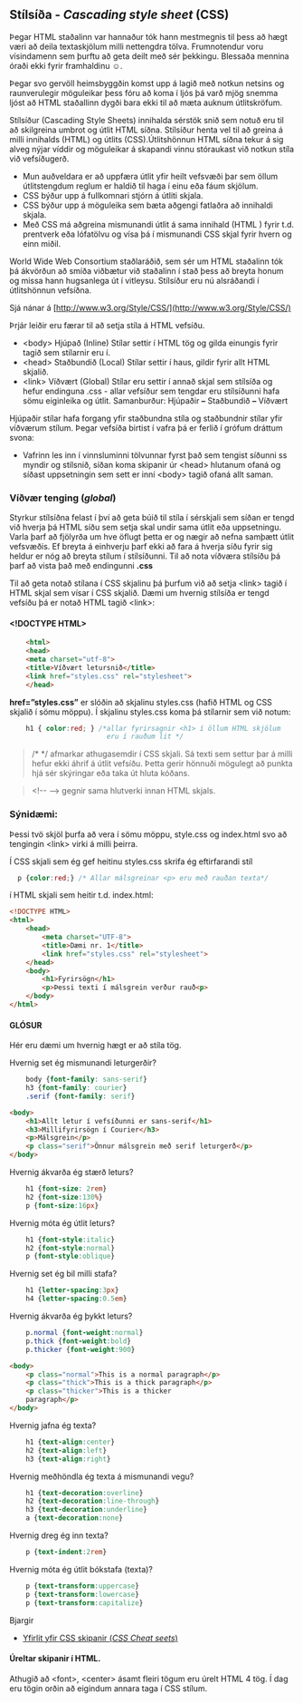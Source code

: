 ## Stílsíða - _Cascading style sheet_ (CSS)

Þegar HTML staðalinn var hannaður tók hann mestmegnis til þess að hægt væri að deila textaskjölum milli nettengdra tölva. Frumnotendur voru vísindamenn sem þurftu að geta deilt með sér þekkingu. Blessaða mennina óraði ekki fyrir framhaldinu ☺.

Þegar svo gervöll heimsbyggðin komst upp á lagið með notkun netsins og raunverulegir möguleikar þess fóru að koma í ljós þá varð mjög snemma ljóst að HTML staðallinn dygði bara ekki til að mæta auknum útlitskröfum.

Stílsíður (Cascading Style Sheets) innihalda sérstök snið sem notuð eru til að skilgreina umbrot og útlit HTML síðna. Stílsíður henta vel til að greina á milli innihalds (HTML) og útlits (CSS).Útlitshönnun HTML síðna tekur á sig alveg nýjar víddir og möguleikar á skapandi vinnu stóraukast við notkun stíla við vefsíðugerð.

* Mun auðveldara er að uppfæra útlit yfir heilt vefsvæði þar sem öllum
útlitstengdum reglum er haldið til haga í einu eða fáum skjölum.
* CSS býður upp á fullkomnari stjórn á útliti skjala.
* CSS býður upp á möguleika sem bæta aðgengi fatlaðra að innihaldi skjala.
* Með CSS má aðgreina mismunandi útlit á sama innihald (HTML ) fyrir t.d.
prentverk eða lófatölvu og vísa þá í mismunandi CSS skjal fyrir hvern og einn
miðil.

World Wide Web Consortium staðlaráðið, sem sér um HTML staðalinn tók þá ákvörðun að smíða viðbætur við staðalinn í stað þess að breyta honum og missa hann hugsanlega út í vitleysu. Stílsíður eru nú alsráðandi í útlitshönnun vefsíðna.

Sjá nánar á [http://www.w3.org/Style/CSS/](http://www.w3.org/Style/CSS/)


Þrjár leiðir eru færar til að setja stíla á HTML vefsíðu.

* &lt;body> Hjúpað (Inline)
Stílar settir í HTML tög og gilda einungis fyrir tagið sem stílarnir eru í.
* &lt;head> Staðbundið (Local)
Stílar settir í haus, gildir fyrir allt HTML skjalið.
* &lt;link> Víðvært (Global)
Stílar eru settir í annað skjal sem stílsíða og hefur endinguna .css - allar
vefsíður sem tengdar eru stílsíðunni hafa sömu eiginleika og útlit.
Samanburður: Hjúpaðir **–** Staðbundið **–** Víðvært

Hjúpaðir stílar hafa forgang yfir staðbundna stíla og staðbundnir stílar yfir víðværum stílum. Þegar vefsíða birtist í vafra þá er ferlið í grófum dráttum svona:

* Vafrinn les inn í vinnsluminni tölvunnar fyrst það sem tengist síðunni ss myndir og stílsnið, síðan koma skipanir úr &lt;head> hlutanum ofaná og síðast uppsetningin sem sett er inní &lt;body> tagið ofaná allt saman.

### Víðvær tenging (_global_)

Styrkur stílsíðna felast í því að geta búið til stíla í sérskjali sem síðan er tengd við hverja þá HTML síðu sem setja skal undir sama útlit eða uppsetningu. Varla þarf að fjölyrða um hve öflugt þetta er og nægir að nefna samþætt útlit vefsvæðis. Ef breyta á einhverju þarf ekki að fara á hverja síðu fyrir sig heldur er nóg að breyta stílum í stílsíðunni. Til að nota víðværa stílsíðu þá þarf að vista það með endingunni **.css**

Til að geta notað stílana í CSS skjalinu þá þurfum við að setja &lt;link> tagið í HTML skjal sem vísar í CSS skjalið. Dæmi um hvernig stílsíða er tengd vefsíðu þá er notað HTML tagið &lt;link>:

#### &lt;!DOCTYPE HTML>

```HTML
    <html>
    <head>
    <meta charset="utf-8">
    <title>Víðvært letursnið</title>
    <link href="styles.css" rel="stylesheet">
    </head>

```

**href=”styles.css”** er slóðin að skjalinu styles.css (hafið HTML og CSS skjalið í sömu möppu). Í skjalinu styles.css koma þá stílarnir sem við notum:

```CSS
    h1 { color:red; } /*allar fyrirsagnir <h1> í öllum HTML skjölum 
                        eru í rauðum lit */
```

> /*  */ afmarkar athugasemdir í CSS skjali. Sá texti sem settur þar á milli hefur ekki áhrif á útlit vefsíðu. Þetta gerir hönnuði mögulegt að punkta hjá sér skýringar eða taka út hluta kóðans. 

> &lt;!-- --> gegnir sama hlutverki innan HTML skjals.

### Sýnidæmi:

Þessi tvö skjöl þurfa að vera í sömu möppu, style.css og index.html svo að
tengingin &lt;link> virki á milli þeirra.

Í CSS skjali sem ég gef heitinu styles.css skrifa ég eftirfarandi stíl

```CSS
  p {color:red;} /* Allar málsgreinar <p> eru með rauðan texta*/
```

í HTML skjali sem heitir t.d. index.html:

```HTML
<!DOCTYPE HTML>
<html>
    <head>
        <meta charset="UTF-8">
        <title>Dæmi nr. 1</title>
        <link href="styles.css" rel="stylesheet">
    </head>
    <body>
        <h1>Fyrirsögn</h1>
        <p>Þessi texti í málsgrein verður rauð<p>
    </body>
</html>
```

#### GLÓSUR

Hér eru dæmi um hvernig hægt er að stíla tög.

Hvernig set ég mismunandi leturgerðir?

```CSS
    body {font-family: sans-serif}
    h3 {font-family: courier}
    .serif {font-family: serif}
```

```HTML
<body>
    <h1>Allt letur í vefsíðunni er sans-serif</h1>
    <h3>Millifyrirsögn í Courier</h3>
    <p>Málsgrein</p>
    <p class="serif">Önnur málsgrein með serif leturgerð</p>
</body>
```
Hvernig ákvarða ég stærð leturs?

```CSS
    h1 {font-size: 2rem}
    h2 {font-size:130%}
    p {font-size:16px}
```

Hvernig móta ég útlit leturs?

```CSS
    h1 {font-style:italic}
    h2 {font-style:normal}
    p {font-style:oblique}
```
Hvernig set ég bil milli stafa?

```CSS
    h1 {letter-spacing:3px}
    h4 {letter-spacing:0.5em}
```
Hvernig ákvarða ég þykkt leturs?

```CSS
    p.normal {font-weight:normal}
    p.thick {font-weight:bold}
    p.thicker {font-weight:900}
```

```HTML
<body>
    <p class="normal">This is a normal paragraph</p>
    <p class="thick">This is a thick paragraph</p>
    <p class="thicker">This is a thicker
    paragraph</p>
</body>
```

Hvernig jafna ég texta?

```CSS
    h1 {text-align:center}
    h2 {text-align:left}
    h3 {text-align:right}
```

Hvernig meðhöndla ég texta á mismunandi vegu?

```CSS
    h1 {text-decoration:overline}
    h2 {text-decoration:line-through}
    h3 {text-decoration:underline}
    a {text-decoration:none}
```

Hvernig dreg ég inn texta?

```CSS
    p {text-indent:2rem}
```
Hvernig móta ég útlit bókstafa (texta)?

```CSS
    p {text-transform:uppercase}
    p {text-transform:lowercase}
    p {text-transform:capitalize}

```

Bjargir

* [Yfirlit yfir CSS skipanir (_CSS Cheat seets_)](https://cheatsheets.shecodes.io/)



#### Úreltar skipanir í HTML.

Athugið að &lt;font>, &lt;center> ásamt fleiri tögum eru úrelt HTML 4 tög. Í dag eru tögin orðin að eigindum annara taga í CSS stílum.